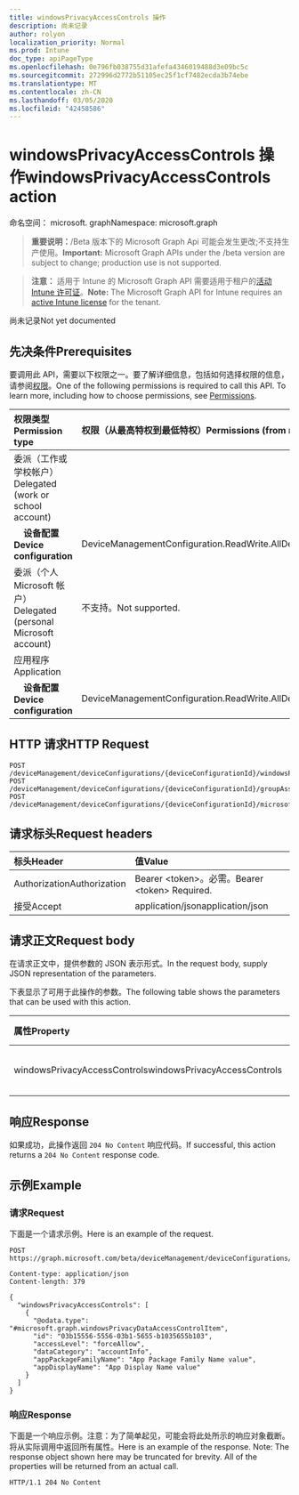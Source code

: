 ```yaml
---
title: windowsPrivacyAccessControls 操作
description: 尚未记录
author: rolyon
localization_priority: Normal
ms.prod: Intune
doc_type: apiPageType
ms.openlocfilehash: 0e796fb038755d31afefa4346019488d3e09bc5c
ms.sourcegitcommit: 272996d2772b51105ec25f1cf7482ecda3b74ebe
ms.translationtype: MT
ms.contentlocale: zh-CN
ms.lasthandoff: 03/05/2020
ms.locfileid: "42458586"
---
```

# <a name="windowsprivacyaccesscontrols-action"></a><span data-ttu-id="d4ac2-103">windowsPrivacyAccessControls 操作</span><span class="sxs-lookup"><span data-stu-id="d4ac2-103">windowsPrivacyAccessControls action</span></span>

<span data-ttu-id="d4ac2-104">命名空间： microsoft. graph</span><span class="sxs-lookup"><span data-stu-id="d4ac2-104">Namespace: microsoft.graph</span></span>

> <span data-ttu-id="d4ac2-105">**重要说明：**/Beta 版本下的 Microsoft Graph Api 可能会发生更改;不支持生产使用。</span><span class="sxs-lookup"><span data-stu-id="d4ac2-105">**Important:** Microsoft Graph APIs under the /beta version are subject to change; production use is not supported.</span></span>

> <span data-ttu-id="d4ac2-106">**注意：** 适用于 Intune 的 Microsoft Graph API 需要适用于租户的[活动 Intune 许可证](https://go.microsoft.com/fwlink/?linkid=839381)。</span><span class="sxs-lookup"><span data-stu-id="d4ac2-106">**Note:** The Microsoft Graph API for Intune requires an [active Intune license](https://go.microsoft.com/fwlink/?linkid=839381) for the tenant.</span></span>

<span data-ttu-id="d4ac2-107">尚未记录</span><span class="sxs-lookup"><span data-stu-id="d4ac2-107">Not yet documented</span></span>

## <a name="prerequisites"></a><span data-ttu-id="d4ac2-108">先决条件</span><span class="sxs-lookup"><span data-stu-id="d4ac2-108">Prerequisites</span></span>
<span data-ttu-id="d4ac2-p101">要调用此 API，需要以下权限之一。要了解详细信息，包括如何选择权限的信息，请参阅[权限](/graph/permissions-reference)。</span><span class="sxs-lookup"><span data-stu-id="d4ac2-p101">One of the following permissions is required to call this API. To learn more, including how to choose permissions, see [Permissions](/graph/permissions-reference).</span></span>

|<span data-ttu-id="d4ac2-111">权限类型</span><span class="sxs-lookup"><span data-stu-id="d4ac2-111">Permission type</span></span>|<span data-ttu-id="d4ac2-112">权限（从最高特权到最低特权）</span><span class="sxs-lookup"><span data-stu-id="d4ac2-112">Permissions (from most to least privileged)</span></span>|
|:---|:---|
|<span data-ttu-id="d4ac2-113">委派（工作或学校帐户）</span><span class="sxs-lookup"><span data-stu-id="d4ac2-113">Delegated (work or school account)</span></span>||
| <span data-ttu-id="d4ac2-114">&nbsp; &nbsp; **设备配置**</span><span class="sxs-lookup"><span data-stu-id="d4ac2-114">&nbsp; &nbsp; **Device configuration**</span></span> | <span data-ttu-id="d4ac2-115">DeviceManagementConfiguration.ReadWrite.All</span><span class="sxs-lookup"><span data-stu-id="d4ac2-115">DeviceManagementConfiguration.ReadWrite.All</span></span>|
|<span data-ttu-id="d4ac2-116">委派（个人 Microsoft 帐户）</span><span class="sxs-lookup"><span data-stu-id="d4ac2-116">Delegated (personal Microsoft account)</span></span>|<span data-ttu-id="d4ac2-117">不支持。</span><span class="sxs-lookup"><span data-stu-id="d4ac2-117">Not supported.</span></span>|
|<span data-ttu-id="d4ac2-118">应用程序</span><span class="sxs-lookup"><span data-stu-id="d4ac2-118">Application</span></span>||
| <span data-ttu-id="d4ac2-119">&nbsp; &nbsp; **设备配置**</span><span class="sxs-lookup"><span data-stu-id="d4ac2-119">&nbsp; &nbsp; **Device configuration**</span></span> | <span data-ttu-id="d4ac2-120">DeviceManagementConfiguration.ReadWrite.All</span><span class="sxs-lookup"><span data-stu-id="d4ac2-120">DeviceManagementConfiguration.ReadWrite.All</span></span>|

## <a name="http-request"></a><span data-ttu-id="d4ac2-121">HTTP 请求</span><span class="sxs-lookup"><span data-stu-id="d4ac2-121">HTTP Request</span></span>
<!-- {
  "blockType": "ignored"
}
-->
``` http
POST /deviceManagement/deviceConfigurations/{deviceConfigurationId}/windowsPrivacyAccessControls
POST /deviceManagement/deviceConfigurations/{deviceConfigurationId}/groupAssignments/{deviceConfigurationGroupAssignmentId}/deviceConfiguration/windowsPrivacyAccessControls
POST /deviceManagement/deviceConfigurations/{deviceConfigurationId}/microsoft.graph.windowsDomainJoinConfiguration/networkAccessConfigurations/{deviceConfigurationId}/windowsPrivacyAccessControls
```

## <a name="request-headers"></a><span data-ttu-id="d4ac2-122">请求标头</span><span class="sxs-lookup"><span data-stu-id="d4ac2-122">Request headers</span></span>
|<span data-ttu-id="d4ac2-123">标头</span><span class="sxs-lookup"><span data-stu-id="d4ac2-123">Header</span></span>|<span data-ttu-id="d4ac2-124">值</span><span class="sxs-lookup"><span data-stu-id="d4ac2-124">Value</span></span>|
|:---|:---|
|<span data-ttu-id="d4ac2-125">Authorization</span><span class="sxs-lookup"><span data-stu-id="d4ac2-125">Authorization</span></span>|<span data-ttu-id="d4ac2-126">Bearer &lt;token&gt;。必需。</span><span class="sxs-lookup"><span data-stu-id="d4ac2-126">Bearer &lt;token&gt; Required.</span></span>|
|<span data-ttu-id="d4ac2-127">接受</span><span class="sxs-lookup"><span data-stu-id="d4ac2-127">Accept</span></span>|<span data-ttu-id="d4ac2-128">application/json</span><span class="sxs-lookup"><span data-stu-id="d4ac2-128">application/json</span></span>|

## <a name="request-body"></a><span data-ttu-id="d4ac2-129">请求正文</span><span class="sxs-lookup"><span data-stu-id="d4ac2-129">Request body</span></span>
<span data-ttu-id="d4ac2-130">在请求正文中，提供参数的 JSON 表示形式。</span><span class="sxs-lookup"><span data-stu-id="d4ac2-130">In the request body, supply JSON representation of the parameters.</span></span>

<span data-ttu-id="d4ac2-131">下表显示了可用于此操作的参数。</span><span class="sxs-lookup"><span data-stu-id="d4ac2-131">The following table shows the parameters that can be used with this action.</span></span>

|<span data-ttu-id="d4ac2-132">属性</span><span class="sxs-lookup"><span data-stu-id="d4ac2-132">Property</span></span>|<span data-ttu-id="d4ac2-133">类型</span><span class="sxs-lookup"><span data-stu-id="d4ac2-133">Type</span></span>|<span data-ttu-id="d4ac2-134">说明</span><span class="sxs-lookup"><span data-stu-id="d4ac2-134">Description</span></span>|
|:---|:---|:---|
|<span data-ttu-id="d4ac2-135">windowsPrivacyAccessControls</span><span class="sxs-lookup"><span data-stu-id="d4ac2-135">windowsPrivacyAccessControls</span></span>|<span data-ttu-id="d4ac2-136">[windowsPrivacyDataAccessControlItem](../resources/intune-deviceconfig-windowsprivacydataaccesscontrolitem.md)集合</span><span class="sxs-lookup"><span data-stu-id="d4ac2-136">[windowsPrivacyDataAccessControlItem](../resources/intune-deviceconfig-windowsprivacydataaccesscontrolitem.md) collection</span></span>|<span data-ttu-id="d4ac2-137">尚未记录</span><span class="sxs-lookup"><span data-stu-id="d4ac2-137">Not yet documented</span></span>|



## <a name="response"></a><span data-ttu-id="d4ac2-138">响应</span><span class="sxs-lookup"><span data-stu-id="d4ac2-138">Response</span></span>
<span data-ttu-id="d4ac2-139">如果成功，此操作返回 `204 No Content` 响应代码。</span><span class="sxs-lookup"><span data-stu-id="d4ac2-139">If successful, this action returns a `204 No Content` response code.</span></span>

## <a name="example"></a><span data-ttu-id="d4ac2-140">示例</span><span class="sxs-lookup"><span data-stu-id="d4ac2-140">Example</span></span>

### <a name="request"></a><span data-ttu-id="d4ac2-141">请求</span><span class="sxs-lookup"><span data-stu-id="d4ac2-141">Request</span></span>
<span data-ttu-id="d4ac2-142">下面是一个请求示例。</span><span class="sxs-lookup"><span data-stu-id="d4ac2-142">Here is an example of the request.</span></span>
``` http
POST https://graph.microsoft.com/beta/deviceManagement/deviceConfigurations/{deviceConfigurationId}/windowsPrivacyAccessControls

Content-type: application/json
Content-length: 379

{
  "windowsPrivacyAccessControls": [
    {
      "@odata.type": "#microsoft.graph.windowsPrivacyDataAccessControlItem",
      "id": "03b15556-5556-03b1-5655-b1035655b103",
      "accessLevel": "forceAllow",
      "dataCategory": "accountInfo",
      "appPackageFamilyName": "App Package Family Name value",
      "appDisplayName": "App Display Name value"
    }
  ]
}
```

### <a name="response"></a><span data-ttu-id="d4ac2-143">响应</span><span class="sxs-lookup"><span data-stu-id="d4ac2-143">Response</span></span>
<span data-ttu-id="d4ac2-p102">下面是一个响应示例。注意：为了简单起见，可能会将此处所示的响应对象截断。将从实际调用中返回所有属性。</span><span class="sxs-lookup"><span data-stu-id="d4ac2-p102">Here is an example of the response. Note: The response object shown here may be truncated for brevity. All of the properties will be returned from an actual call.</span></span>
``` http
HTTP/1.1 204 No Content
```








